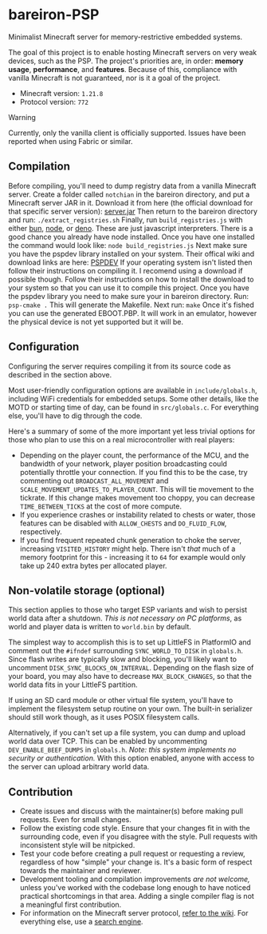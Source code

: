 # bareiron-PSP
Minimalist Minecraft server for memory-restrictive embedded systems.

The goal of this project is to enable hosting Minecraft servers on very weak devices, such as the PSP. The project's priorities are, in order: **memory usage**, **performance**, and **features**. Because of this, compliance with vanilla Minecraft is not guaranteed, nor is it a goal of the project.

- Minecraft version: `1.21.8`
- Protocol version: `772`

> [!WARNING]
> Currently, only the vanilla client is officially supported. Issues have been reported when using Fabric or similar.

## Compilation
Before compiling, you'll need to dump registry data from a vanilla Minecraft server. Create a folder called `notchian` in the bareiron directory, and put a Minecraft server JAR in it. Download it from here (the official download for that specific server version): [server.jar](https://piston-data.mojang.com/v1/objects/6bce4ef400e4efaa63a13d5e6f6b500be969ef81/server.jar) Then return to the bareiron directory and run: `./extract_registries.sh` Finally, run `build_registries.js` with either [bun](https://bun.sh/), [node](https://nodejs.org/en/download), or [deno](https://docs.deno.com/runtime/getting_started/installation/). These are just javascript interpreters. There is a good chance you already have node installed. Once you have one installed the command would look like: `node build_registries.js` Next make sure you have the pspdev library installed on your system. Their offical wiki and download links are here: [PSPDEV](https://pspdev.github.io/installation.html) If your operating system isn't listed then follow their instructions on compiling it. I recomend using a download if possible though. Follow their instructions on how to install the download to your system so that you can use it to compile this project. Once you have the pspdev library you need to make sure your in bareiron directory. Run: `psp-cmake .` This will generate the Makefile. Next run: `make` Once it's fished you can use the generated EBOOT.PBP. It will work in an emulator, however the physical device is not yet supported but it will be.

## Configuration
Configuring the server requires compiling it from its source code as described in the section above.

Most user-friendly configuration options are available in `include/globals.h`, including WiFi credentials for embedded setups. Some other details, like the MOTD or starting time of day, can be found in `src/globals.c`. For everything else, you'll have to dig through the code.

Here's a summary of some of the more important yet less trivial options for those who plan to use this on a real microcontroller with real players:

- Depending on the player count, the performance of the MCU, and the bandwidth of your network, player position broadcasting could potentially throttle your connection. If you find this to be the case, try commenting out `BROADCAST_ALL_MOVEMENT` and `SCALE_MOVEMENT_UPDATES_TO_PLAYER_COUNT`. This will tie movement to the tickrate. If this change makes movement too choppy, you can decrease `TIME_BETWEEN_TICKS` at the cost of more compute.
- If you experience crashes or instability related to chests or water, those features can be disabled with `ALLOW_CHESTS` and `DO_FLUID_FLOW`, respectively.
- If you find frequent repeated chunk generation to choke the server, increasing `VISITED_HISTORY` might help. There isn't _that_ much of a memory footprint for this - increasing it to `64` for example would only take up 240 extra bytes per allocated player.

## Non-volatile storage (optional)
This section applies to those who target ESP variants and wish to persist world data after a shutdown. *This is not necessary on PC platforms*, as world and player data is written to `world.bin` by default.

The simplest way to accomplish this is to set up LittleFS in PlatformIO and comment out the `#ifndef` surrounding `SYNC_WORLD_TO_DISK` in `globals.h`. Since flash writes are typically slow and blocking, you'll likely want to uncomment `DISK_SYNC_BLOCKS_ON_INTERVAL`. Depending on the flash size of your board, you may also have to decrease `MAX_BLOCK_CHANGES`, so that the world data fits in your LittleFS partition.

If using an SD card module or other virtual file system, you'll have to implement the filesystem setup routine on your own. The built-in serializer should still work though, as it uses POSIX filesystem calls.

Alternatively, if you can't set up a file system, you can dump and upload world data over TCP. This can be enabled by uncommenting `DEV_ENABLE_BEEF_DUMPS` in `globals.h`. *Note: this system implements no security or authentication.* With this option enabled, anyone with access to the server can upload arbitrary world data.

## Contribution
- Create issues and discuss with the maintainer(s) before making pull requests. Even for small changes.
- Follow the existing code style. Ensure that your changes fit in with the surrounding code, even if you disagree with the style. Pull requests with inconsistent style will be nitpicked.
- Test your code before creating a pull request or requesting a review, regardless of how "simple" your change is. It's a basic form of respect towards the maintainer and reviewer.
- Development tooling and compilation improvements _are not welcome,_ unless you've worked with the codebase long enough to have noticed practical shortcomings in that area. Adding a single compiler flag is not a meaningful first contribution.
- For information on the Minecraft server protocol, [refer to the wiki](https://minecraft.wiki/w/Java_Edition_protocol/Packets). For everything else, use a [search engine](https://google.com).

